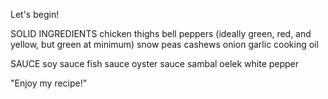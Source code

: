 Let's begin!

SOLID INGREDIENTS
chicken thighs
bell peppers (ideally green, red, and yellow, but green at minimum)
snow peas
cashews
onion
garlic
cooking oil

SAUCE
soy sauce
fish sauce
oyster sauce
sambal oelek
white pepper

"Enjoy my recipe!"